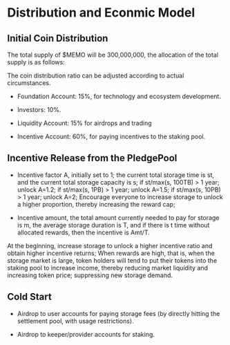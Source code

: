 # Distribution and Econmic Model

## Initial Coin Distribution

The total supply of $MEMO will be 300,000,000, the allocation of the total supply is as follows:

The coin distribution ratio can be adjusted according to actual circumstances.

+ Foundation Account: 15%, for technology and ecosystem development.

+ Investors: 10%.

+ Liquidity Account: 15% for airdrops and trading

+ Incentive Account: 60%, for paying incentives to the staking pool.

## Incentive Release from the PledgePool

+ Incentive factor A, initially set to 1; the current total storage time is st, and the current total storage capacity is s; if st/max(s, 100TB) > 1 year; unlock A=1.2; if st/max(s, 1PB) > 1 year; unlock A=1.5; if st/max(s, 10PB) > 1 year; unlock A=2; Encourage everyone to increase storage to unlock a higher proportion, thereby increasing the reward cap;

+ Incentive amount, the total amount currently needed to pay for storage is m, the average storage duration is T, and if there is t time without allocated rewards, then the incentive is Amt/T.

At the beginning, increase storage to unlock a higher incentive ratio and obtain higher incentive returns;
When rewards are high, that is, when the storage market is large, token holders will tend to put their tokens into the staking pool to increase income, thereby reducing market liquidity and increasing token price; suppressing new storage demand.

## Cold Start

+ Airdrop to user accounts for paying storage fees (by directly hitting the settlement pool, with usage restrictions).

+ Airdrop to keeper/provider accounts for staking.
